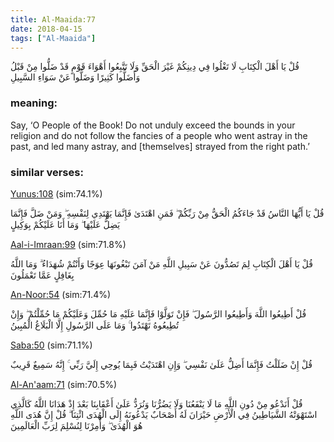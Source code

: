 ```yaml
---
title: Al-Maaida:77
date: 2018-04-15
tags: ["Al-Maaida"]
---
```

قُلْ يَا أَهْلَ الْكِتَابِ لَا تَغْلُوا فِي دِينِكُمْ غَيْرَ الْحَقِّ وَلَا تَتَّبِعُوا أَهْوَاءَ قَوْمٍ قَدْ ضَلُّوا مِنْ قَبْلُ وَأَضَلُّوا كَثِيرًا وَضَلُّوا عَنْ سَوَاءِ السَّبِيلِ
### meaning: 
Say, ‘O People of the Book! Do not unduly exceed the bounds in your religion and do not follow the fancies of a people who went astray in the past, and led many astray, and [themselves] strayed from the right path.’
### similar verses: 

[Yunus:108](/10/108) (sim:74.1%)

قُلْ يَا أَيُّهَا النَّاسُ قَدْ جَاءَكُمُ الْحَقُّ مِنْ رَبِّكُمْ ۖ فَمَنِ اهْتَدَىٰ فَإِنَّمَا يَهْتَدِي لِنَفْسِهِ ۖ وَمَنْ ضَلَّ فَإِنَّمَا يَضِلُّ عَلَيْهَا ۖ وَمَا أَنَا عَلَيْكُمْ بِوَكِيلٍ

[Aal-i-Imraan:99](/3/99) (sim:71.8%)

قُلْ يَا أَهْلَ الْكِتَابِ لِمَ تَصُدُّونَ عَنْ سَبِيلِ اللَّهِ مَنْ آمَنَ تَبْغُونَهَا عِوَجًا وَأَنْتُمْ شُهَدَاءُ ۗ وَمَا اللَّهُ بِغَافِلٍ عَمَّا تَعْمَلُونَ

[An-Noor:54](/24/54) (sim:71.4%)

قُلْ أَطِيعُوا اللَّهَ وَأَطِيعُوا الرَّسُولَ ۖ فَإِنْ تَوَلَّوْا فَإِنَّمَا عَلَيْهِ مَا حُمِّلَ وَعَلَيْكُمْ مَا حُمِّلْتُمْ ۖ وَإِنْ تُطِيعُوهُ تَهْتَدُوا ۚ وَمَا عَلَى الرَّسُولِ إِلَّا الْبَلَاغُ الْمُبِينُ

[Saba:50](/34/50) (sim:71.1%)

قُلْ إِنْ ضَلَلْتُ فَإِنَّمَا أَضِلُّ عَلَىٰ نَفْسِي ۖ وَإِنِ اهْتَدَيْتُ فَبِمَا يُوحِي إِلَيَّ رَبِّي ۚ إِنَّهُ سَمِيعٌ قَرِيبٌ

[Al-An'aam:71](/6/71) (sim:70.5%)

قُلْ أَنَدْعُو مِنْ دُونِ اللَّهِ مَا لَا يَنْفَعُنَا وَلَا يَضُرُّنَا وَنُرَدُّ عَلَىٰ أَعْقَابِنَا بَعْدَ إِذْ هَدَانَا اللَّهُ كَالَّذِي اسْتَهْوَتْهُ الشَّيَاطِينُ فِي الْأَرْضِ حَيْرَانَ لَهُ أَصْحَابٌ يَدْعُونَهُ إِلَى الْهُدَى ائْتِنَا ۗ قُلْ إِنَّ هُدَى اللَّهِ هُوَ الْهُدَىٰ ۖ وَأُمِرْنَا لِنُسْلِمَ لِرَبِّ الْعَالَمِينَ
